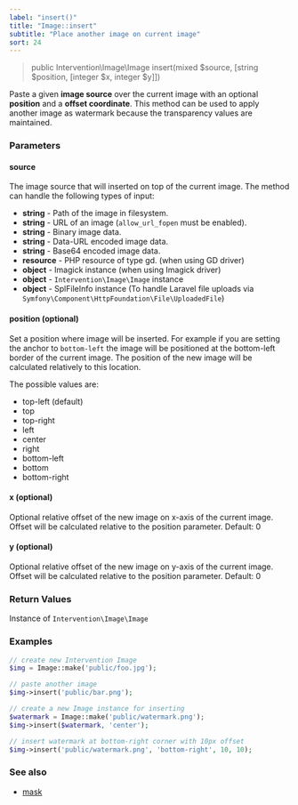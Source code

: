 ```yaml
---
label: "insert()"
title: "Image::insert"
subtitle: "Place another image on current image"
sort: 24
---
```


> public Intervention\Image\Image insert(mixed $source, [string $position, [integer $x, integer $y]])

Paste a given **image source** over the current image with an optional **position** and a **offset coordinate**. This method can be used to apply another image as watermark because the transparency values are maintained.

### Parameters

#### source
The image source that will inserted on top of the current image. The method can handle the following types of input:

- **string** - Path of the image in filesystem.
- **string** - URL of an image (```allow_url_fopen``` must be enabled).
- **string** - Binary image data.
- **string** - Data-URL encoded image data.
- **string** - Base64 encoded image data.
- **resource** - PHP resource of type gd. (when using GD driver)
- **object** - Imagick instance (when using Imagick driver)
- **object** - `Intervention\Image\Image` instance
- **object** - SplFileInfo instance (To handle Laravel file uploads via `Symfony\Component\HttpFoundation\File\UploadedFile`)

#### position (optional)
Set a position where image will be inserted. For example if you are setting the anchor to ```bottom-left``` the image will be positioned at the bottom-left border of the current image. The position of the new image will be calculated relatively to this location.

The possible values are:

- top-left (default)
- top
- top-right
- left
- center
- right
- bottom-left
- bottom
- bottom-right

#### x (optional)
Optional relative offset of the new image on x-axis of the current image. Offset will be calculated relative to the position parameter. Default: 0

#### y (optional)
Optional relative offset of the new image on y-axis of the current image. Offset will be calculated relative to the position parameter. Default: 0

### Return Values
Instance of `Intervention\Image\Image`

### Examples

```php
// create new Intervention Image
$img = Image::make('public/foo.jpg');

// paste another image
$img->insert('public/bar.png');

// create a new Image instance for inserting
$watermark = Image::make('public/watermark.png');
$img->insert($watermark, 'center');

// insert watermark at bottom-right corner with 10px offset
$img->insert('public/watermark.png', 'bottom-right', 10, 10);
```

### See also

- [mask](/v2/api/mask)

